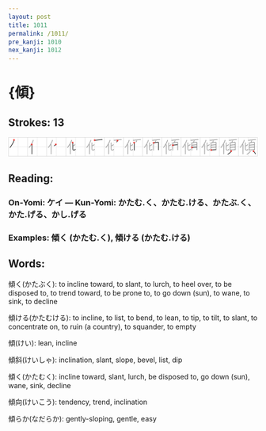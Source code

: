 ```yaml
---
layout: post
title: 1011
permalink: /1011/
pre_kanji: 1010
nex_kanji: 1012
---
```


# {傾}

## Strokes: 13

<div class="stroke"><img src="../images/E582BE.png" /></div>

## Reading:

### On-Yomi: ケイ &mdash; Kun-Yomi: かたむ.く、かたむ.ける、かたぶ.く、かた.げる、かし.げる

### Examples: 傾く (かたむ.く), 傾ける (かたむ.ける)

## Words:

傾く(かたぶく): to incline toward, to slant, to lurch, to heel over, to be disposed to, to trend toward, to be prone to, to go down (sun), to wane, to sink, to decline

傾ける(かたむける): to incline, to list, to bend, to lean, to tip, to tilt, to slant, to concentrate on, to ruin (a country), to squander, to empty

傾(けい): lean, incline

傾斜(けいしゃ): inclination, slant, slope, bevel, list, dip

傾く(かたむく): incline toward, slant, lurch, be disposed to, go down (sun), wane, sink, decline

傾向(けいこう): tendency, trend, inclination

傾らか(なだらか): gently-sloping, gentle, easy
